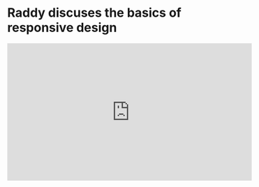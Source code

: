 # Raddy discuses the basics of responsive design

<p align="center">
<iframe width="560" height="315" src="https://www.youtube.com/embed/vZB1s8J6dhY" title="YouTube video player" frameborder="0" allow="accelerometer; autoplay; clipboard-write; encrypted-media; gyroscope; picture-in-picture" allowfullscreen></iframe>
</p>
